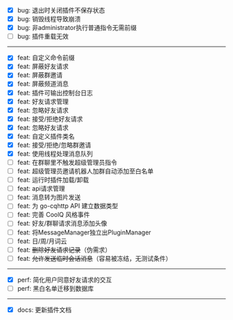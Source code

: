 - [x] bug: 退出时关闭插件不保存状态
- [x] bug: 销毁线程导致崩溃
- [x] bug: 非administrator执行普通指令无需前缀
- [ ] bug: 插件重载无效
---
- [x] feat: 自定义命令前缀
- [x] feat: 屏蔽好友请求
- [x] feat: 屏蔽群邀请
- [x] feat: 屏蔽频道消息
- [x] feat: 插件可输出控制台日志
- [x] feat: 好友请求管理
- [x] feat: 忽略好友请求
- [x] feat: 接受/拒绝好友请求
- [x] feat: 忽略好友请求
- [x] feat: 自定义插件类名
- [x] feat: 接受/拒绝/忽略群邀请
- [x] feat: 使用线程处理消息队列
- [ ] feat: 在群聊里不触发超级管理员指令
- [ ] feat: 超级管理员邀请机器人加群自动添加至白名单
- [ ] feat: 运行时插件加载/卸载
- [ ] feat: api请求管理
- [ ] feat: 消息转为图片发送
- [ ] feat: 为 go-cqhttp API 建立数据类型
- [ ] feat: 完善 CoolQ 风格事件
- [ ] feat: 好友/群聊请求消息添加头像
- [ ] feat: 将MessageManager独立出PluginManager
- [ ] feat: 日/周/月词云
- [ ] feat: ~~删除好友请求记录~~（伪需求）
- [ ] feat: ~~允许发送临时会话消息~~（容易被冻结，无测试条件）
---
- [x] perf: 简化用户同意好友请求的交互
- [ ] perf: 黑白名单迁移到数据库
---
- [x] docs: 更新插件文档
